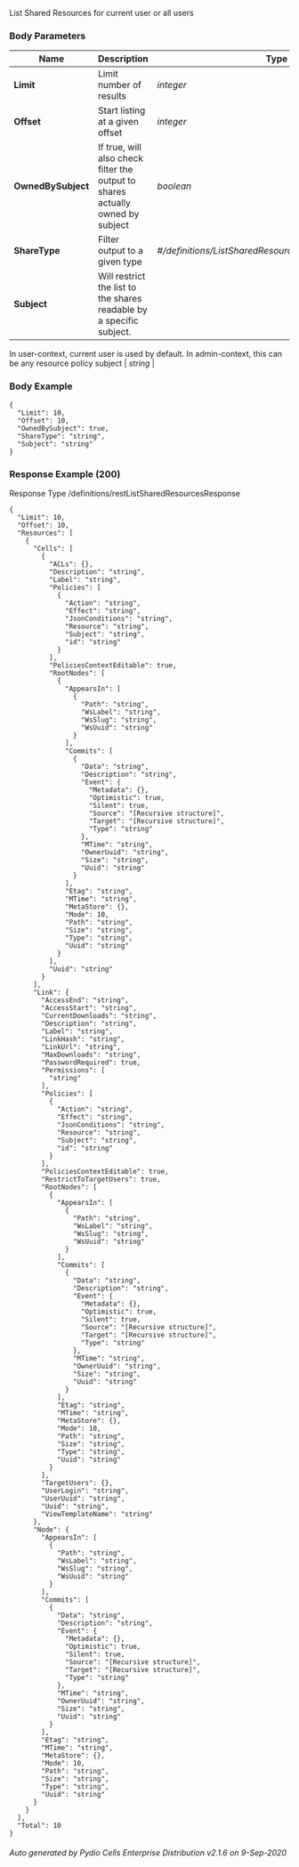 






 
List Shared Resources for current user or all users  


### Body Parameters

Name | Description | Type | Required
---|---|---|---
**Limit** | Limit number of results | _integer_ |   
**Offset** | Start listing at a given offset | _integer_ |   
**OwnedBySubject** | If true, will also check filter the output to shares actually owned by subject | _boolean_ |   
**ShareType** | Filter output to a given type | _#/definitions/ListSharedResourcesRequestListShareType_ |   
**Subject** | Will restrict the list to the shares readable by a specific subject.
In user-context, current user is used by default. In admin-context, this can
be any resource policy subject | _string_ |   


### Body Example
```
{
  "Limit": 10,
  "Offset": 10,
  "OwnedBySubject": true,
  "ShareType": "string",
  "Subject": "string"
}
```






### Response Example (200)
Response Type /definitions/restListSharedResourcesResponse

```
{
  "Limit": 10,
  "Offset": 10,
  "Resources": [
    {
      "Cells": [
        {
          "ACLs": {},
          "Description": "string",
          "Label": "string",
          "Policies": [
            {
              "Action": "string",
              "Effect": "string",
              "JsonConditions": "string",
              "Resource": "string",
              "Subject": "string",
              "id": "string"
            }
          ],
          "PoliciesContextEditable": true,
          "RootNodes": [
            {
              "AppearsIn": [
                {
                  "Path": "string",
                  "WsLabel": "string",
                  "WsSlug": "string",
                  "WsUuid": "string"
                }
              ],
              "Commits": [
                {
                  "Data": "string",
                  "Description": "string",
                  "Event": {
                    "Metadata": {},
                    "Optimistic": true,
                    "Silent": true,
                    "Source": "[Recursive structure]",
                    "Target": "[Recursive structure]",
                    "Type": "string"
                  },
                  "MTime": "string",
                  "OwnerUuid": "string",
                  "Size": "string",
                  "Uuid": "string"
                }
              ],
              "Etag": "string",
              "MTime": "string",
              "MetaStore": {},
              "Mode": 10,
              "Path": "string",
              "Size": "string",
              "Type": "string",
              "Uuid": "string"
            }
          ],
          "Uuid": "string"
        }
      ],
      "Link": {
        "AccessEnd": "string",
        "AccessStart": "string",
        "CurrentDownloads": "string",
        "Description": "string",
        "Label": "string",
        "LinkHash": "string",
        "LinkUrl": "string",
        "MaxDownloads": "string",
        "PasswordRequired": true,
        "Permissions": [
          "string"
        ],
        "Policies": [
          {
            "Action": "string",
            "Effect": "string",
            "JsonConditions": "string",
            "Resource": "string",
            "Subject": "string",
            "id": "string"
          }
        ],
        "PoliciesContextEditable": true,
        "RestrictToTargetUsers": true,
        "RootNodes": [
          {
            "AppearsIn": [
              {
                "Path": "string",
                "WsLabel": "string",
                "WsSlug": "string",
                "WsUuid": "string"
              }
            ],
            "Commits": [
              {
                "Data": "string",
                "Description": "string",
                "Event": {
                  "Metadata": {},
                  "Optimistic": true,
                  "Silent": true,
                  "Source": "[Recursive structure]",
                  "Target": "[Recursive structure]",
                  "Type": "string"
                },
                "MTime": "string",
                "OwnerUuid": "string",
                "Size": "string",
                "Uuid": "string"
              }
            ],
            "Etag": "string",
            "MTime": "string",
            "MetaStore": {},
            "Mode": 10,
            "Path": "string",
            "Size": "string",
            "Type": "string",
            "Uuid": "string"
          }
        ],
        "TargetUsers": {},
        "UserLogin": "string",
        "UserUuid": "string",
        "Uuid": "string",
        "ViewTemplateName": "string"
      },
      "Node": {
        "AppearsIn": [
          {
            "Path": "string",
            "WsLabel": "string",
            "WsSlug": "string",
            "WsUuid": "string"
          }
        ],
        "Commits": [
          {
            "Data": "string",
            "Description": "string",
            "Event": {
              "Metadata": {},
              "Optimistic": true,
              "Silent": true,
              "Source": "[Recursive structure]",
              "Target": "[Recursive structure]",
              "Type": "string"
            },
            "MTime": "string",
            "OwnerUuid": "string",
            "Size": "string",
            "Uuid": "string"
          }
        ],
        "Etag": "string",
        "MTime": "string",
        "MetaStore": {},
        "Mode": 10,
        "Path": "string",
        "Size": "string",
        "Type": "string",
        "Uuid": "string"
      }
    }
  ],
  "Total": 10
}
```




###### Auto generated by Pydio Cells Enterprise Distribution v2.1.6 on 9-Sep-2020
